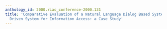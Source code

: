 ```yaml
---
anthology_id: 2000.riao_conference-2000.131
title: 'Comparative Evaluation of a Natural Language Dialog Based System and a Menu
  Driven System for Information Access: a Case Study'
---
```

